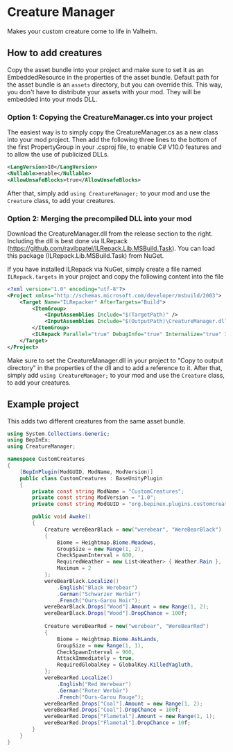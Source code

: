 # Creature Manager

Makes your custom creature come to life in Valheim.

## How to add creatures

Copy the asset bundle into your project and make sure to set it as an EmbeddedResource in the properties of the asset bundle.
Default path for the asset bundle is an `assets` directory, but you can override this.
This way, you don't have to distribute your assets with your mod. They will be embedded into your mods DLL.

### Option 1: Copying the CreatureManager.cs into your project

The easiest way is to simply copy the CreatureManager.cs as a new class into your mod project.
Then add the following three lines to the bottom of the first PropertyGroup in your .csproj file, to enable C# V10.0 features and to allow the use of publicized DLLs.

```xml
<LangVersion>10</LangVersion>
<Nullable>enable</Nullable>
<AllowUnsafeBlocks>true</AllowUnsafeBlocks>
```

After that, simply add `using CreatureManager;` to your mod and use the `Creature` class, to add your creatures.

### Option 2: Merging the precompiled DLL into your mod

Download the CreatureManager.dll from the release section to the right.
Including the dll is best done via ILRepack (https://github.com/ravibpatel/ILRepack.Lib.MSBuild.Task). You can load this package (ILRepack.Lib.MSBuild.Task) from NuGet.

If you have installed ILRepack via NuGet, simply create a file named `ILRepack.targets` in your project and copy the following content into the file

```xml
<?xml version="1.0" encoding="utf-8"?>
<Project xmlns="http://schemas.microsoft.com/developer/msbuild/2003">
    <Target Name="ILRepacker" AfterTargets="Build">
        <ItemGroup>
            <InputAssemblies Include="$(TargetPath)" />
            <InputAssemblies Include="$(OutputPath)\CreatureManager.dll" />
        </ItemGroup>
        <ILRepack Parallel="true" DebugInfo="true" Internalize="true" InputAssemblies="@(InputAssemblies)" OutputFile="$(TargetPath)" TargetKind="SameAsPrimaryAssembly" LibraryPath="$(OutputPath)" />
    </Target>
</Project>
```

Make sure to set the CreatureManager.dll in your project to "Copy to output directory" in the properties of the dll and to add a reference to it.
After that, simply add `using CreatureManager;` to your mod and use the `Creature` class, to add your creatures.

## Example project

This adds two different creatures from the same asset bundle.

```csharp
using System.Collections.Generic;
using BepInEx;
using CreatureManager;

namespace CustomCreatures
{
	[BepInPlugin(ModGUID, ModName, ModVersion)]
	public class CustomCreatures : BaseUnityPlugin
	{
		private const string ModName = "CustomCreatures";
		private const string ModVersion = "1.0";
		private const string ModGUID = "org.bepinex.plugins.customcreatures";

		public void Awake()
		{
			Creature wereBearBlack = new("werebear", "WereBearBlack")
			{
				Biome = Heightmap.Biome.Meadows,
				GroupSize = new Range(1, 2),
				CheckSpawnInterval = 600,
				RequiredWeather = new List<Weather> { Weather.Rain },
				Maximum = 2
			};
			wereBearBlack.Localize()
				.English("Black Werebear")
				.German("Schwarzer Werbär")
				.French("Ours-Garou Noir");
			wereBearBlack.Drops["Wood"].Amount = new Range(1, 2);
			wereBearBlack.Drops["Wood"].DropChance = 100f;
			
			Creature wereBearRed = new("werebear", "WereBearRed")
			{
				Biome = Heightmap.Biome.AshLands,
				GroupSize = new Range(1, 1),
				CheckSpawnInterval = 900,
				AttackImmediately = true,
				RequiredGlobalKey = GlobalKey.KilledYagluth,
			};
			wereBearRed.Localize()
				.English("Red Werebear")
				.German("Roter Werbär")
				.French("Ours-Garou Rouge");
			wereBearRed.Drops["Coal"].Amount = new Range(1, 2);
			wereBearRed.Drops["Coal"].DropChance = 100f;
			wereBearRed.Drops["Flametal"].Amount = new Range(1, 1);
			wereBearRed.Drops["Flametal"].DropChance = 10f;
		}
	}
}
```
